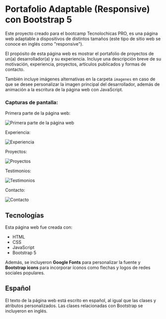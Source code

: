 # Portafolio Adaptable (Responsive) con Bootstrap 5

Este proyecto creado para el bootcamp Tecnolochicas PRO, es una página web adaptable a dispositivos de distintos tamaños (este tipo de sitio web se conoce en inglés como "responsive"). 

El propósito de esta página web es mostrar el portafolio de proyectos de un(a) desarrollador(a) y su experiencia. Incluye una descripción breve de su motivación, experiencia, proyectos, artículos publicados y formas de contacto. 

También incluye imágenes alternativas en la carpeta `imagenes` en caso de que se desee personalizar la imagen principal del desarrollador, además de animación a la escritura de la página web con JavaScript.

### Capturas de pantalla:

Primera parte de la página web:

![Primera parte de la página web](https://github.com/dnlcrnchvz/dnlcrnchvz.github.io/assets/137026562/8904d6a7-cf07-4c4c-9c7e-a8925f41ac23)


Experiencia:

![Experiencia](https://github.com/dnlcrnchvz/dnlcrnchvz.github.io/assets/137026562/907b9b25-c73e-474a-82f6-fb3f7f30fad1)


Proyectos:

![Proyectos](https://github.com/dnlcrnchvz/dnlcrnchvz.github.io/assets/137026562/717e345f-d1d7-430a-be66-579c5c9aa10c)


Testimonios:

![Testimonios](https://github.com/dnlcrnchvz/dnlcrnchvz.github.io/assets/137026562/a8f4c09a-6e5d-475d-8fb6-447881197767)


Contacto:

![Contacto](https://github.com/dnlcrnchvz/dnlcrnchvz.github.io/assets/137026562/f3a7ce53-61b2-41dd-916b-4d76b65aa24d)


## Tecnologías

Esta página web fue creada con:

* HTML
* CSS
* JavaScript 
* Bootstrap 5

Además, se incluyeron **Google Fonts** para personalizar la fuente y **Bootstrap icons** para incorporar íconos como flechas y logos de redes sociales populares. 

## Español

El texto de la página web está escrito en español, al igual que las clases y atributos personalizados. Las clases relacionadas con Bootstrap se incluyeron en inglés.




